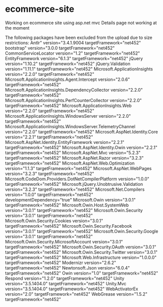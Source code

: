 # ecommerce-site
Working on ecommerce site using asp.net mvc
Details page not working at the moment



The following packages have been excluded from the upload due to size restrictions:
Antlr" version="3.4.1.9004 targetFramework="net452"
bootstrap" version="3.0.0 targetFramework="net452"
CommonServiceLocator version="1.2" targetFramework="net452"
EntityFramework version="6.1.3" targetFramework="net452"
jQuery version="1.10.2" targetFramework="net452" 
jQuery.Validation version="1.11.1" targetFramework="net452" 
Microsoft.ApplicationInsights version="2.2.0" targetFramework="net452" 
Microsoft.ApplicationInsights.Agent.Intercept version="2.0.6" targetFramework="net452" 
Microsoft.ApplicationInsights.DependencyCollector version="2.2.0" targetFramework="net452" 
Microsoft.ApplicationInsights.PerfCounterCollector version="2.2.0" targetFramework="net452" 
Microsoft.ApplicationInsights.Web version="2.2.0" targetFramework="net452" 
Microsoft.ApplicationInsights.WindowsServer version="2.2.0" targetFramework="net452" 
Microsoft.ApplicationInsights.WindowsServer.TelemetryChannel version="2.2.0" targetFramework="net452" 
Microsoft.AspNet.Identity.Core version="2.2.1" targetFramework="net452" 
Microsoft.AspNet.Identity.EntityFramework version="2.2.1" targetFramework="net452" 
Microsoft.AspNet.Identity.Owin version="2.2.1" targetFramework="net452" 
Microsoft.AspNet.Mvc version="5.2.3" targetFramework="net452" 
Microsoft.AspNet.Razor version="3.2.3" targetFramework="net452" 
Microsoft.AspNet.Web.Optimization version="1.1.3" targetFramework="net452" 
Microsoft.AspNet.WebPages version="3.2.3" targetFramework="net452" 
Microsoft.CodeDom.Providers.DotNetCompilerPlatform version="1.0.0" targetFramework="net452" 
Microsoft.jQuery.Unobtrusive.Validation version="3.2.3" targetFramework="net452" 
Microsoft.Net.Compilers version="1.0.0" targetFramework="net452" developmentDependency="true" 
Microsoft.Owin version="3.0.1" targetFramework="net452" 
Microsoft.Owin.Host.SystemWeb version="3.0.1" targetFramework="net452" 
Microsoft.Owin.Security version="3.0.1" targetFramework="net452" 
Microsoft.Owin.Security.Cookies version="3.0.1" targetFramework="net452" 
Microsoft.Owin.Security.Facebook version="3.0.1" targetFramework="net452" 
Microsoft.Owin.Security.Google version="3.0.1" targetFramework="net452" 
Microsoft.Owin.Security.MicrosoftAccount version="3.0.1" targetFramework="net452" 
Microsoft.Owin.Security.OAuth version="3.0.1" targetFramework="net452" 
Microsoft.Owin.Security.Twitter version="3.0.1" targetFramework="net452" 
Microsoft.Web.Infrastructure version="1.0.0.0" targetFramework="net452" 
Modernizr version="2.6.2" targetFramework="net452" 
Newtonsoft.Json version="6.0.4" targetFramework="net452" 
Owin version="1.0" targetFramework="net452" 
Respond version="1.2.0" targetFramework="net452" 
Unity version="3.5.1404.0" targetFramework="net452" 
Unity.Mvc version="3.5.1404.0" targetFramework="net452" 
WebActivatorEx version="2.0" targetFramework="net452" 
WebGrease version="1.5.2" targetFramework="net452" 
